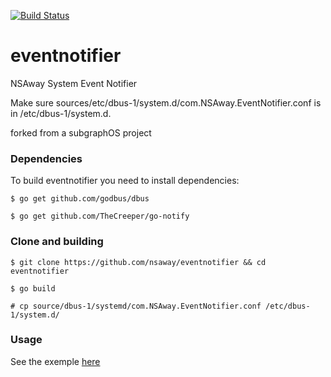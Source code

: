 [![Build Status](https://travis-ci.org/nsaway/eventnotifier.png)](https://travis-ci.org/nsaway/eventnotifier)
# eventnotifier
NSAway System Event Notifier

Make sure sources/etc/dbus-1/system.d/com.NSAway.EventNotifier.conf is in /etc/dbus-1/system.d.

forked from a subgraphOS project

### Dependencies
To build  eventnotifier you need to install dependencies:

`$ go get github.com/godbus/dbus`

`$ go get github.com/TheCreeper/go-notify`

### Clone and building
`$ git clone https://github.com/nsaway/eventnotifier && cd eventnotifier`

`$ go build`

`# cp source/dbus-1/systemd/com.NSAway.EventNotifier.conf /etc/dbus-1/system.d/`

### Usage
See the exemple [here](https://github.com/nsaway/eventnotifier/tree/master/example)



